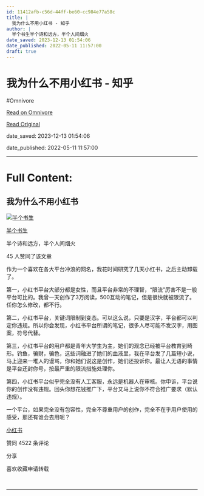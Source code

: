 ```yaml
---
id: 11412afb-c56d-44ff-be60-cc984e77a58c
title: |
  我为什么不用小红书 - 知乎
author: |
  半个书生半个诗和远方，半个人间烟火
date_saved: 2023-12-13 01:54:06
date_published: 2022-05-11 11:57:00
draft: true
---
```


# 我为什么不用小红书 - 知乎
#Omnivore

[Read on Omnivore](https://omnivore.app/me/https-zhuanlan-zhihu-com-p-512987772-18c61f424f6)

[Read Original](https://zhuanlan.zhihu.com/p/512987772)

date_saved: 2023-12-13 01:54:06

date_published: 2022-05-11 11:57:00

--- 

# Full Content: 

## 我为什么不用小红书

[![半个书生](https://proxy-prod.omnivore-image-cache.app/0x0,snOQZ5MLvob6nEH75ddLDqR4l1dAoR8tHuetaqVijsGk/https://pica.zhimg.com/v2-e590836bced403cfc88c77546d2762a9_l.jpg?source=172ae18b)](https://www.zhihu.com/people/da-xia-26-57-7)

[半个书生](https://www.zhihu.com/people/da-xia-26-57-7)

半个诗和远方，半个人间烟火

45 人赞同了该文章

作为一个喜欢在各大平台冲浪的网名，我花时间研究了几天小红书，之后主动卸载了。

第一，小红书平台大部分都是女性，而且平台非常的不理智，“限流”厉害不是一般平台可比的。我曾一天创作了3万阅读，500互动的笔记，但是很快就被限流了。任你怎么修改，都不行。

第二，小红书平台，关键词限制到变态。可以这么说，只要是汉字，平台都可以判定你违规。所以你会发现，小红书平台所谓的笔记，很多人尽可能不发汉字，用图案，符号代替。

第三，小红书平台的用户都是青年大学生为主，她们的观念已经被平台教育到畸形。钓鱼，骗财，骗色，这些词融进了她们的血液里，我在平台发了几篇短小说，马上迎来一堆人的谩骂，你和她们说这是创作，她们还投诉你。最让人无语的事情是平台还封你号，按最严重的限流措施处理你。

第四，小红书平台似乎完全没有人工客服，永远是机器人在审核。你申诉，平台说你的创作没有违规。回头你想花钱推广下，平台又马上说你不符合推广要求（默认违规）。

一个平台，如果完全没有包容性，完全不尊重用户的创作，完全不在乎用户使用的感受，那还有谁会去用呢？

[小红书](https://www.zhihu.com/topic/20214391)

​赞同 45​​22 条评论

​分享

​喜欢​收藏​申请转载

​

---

